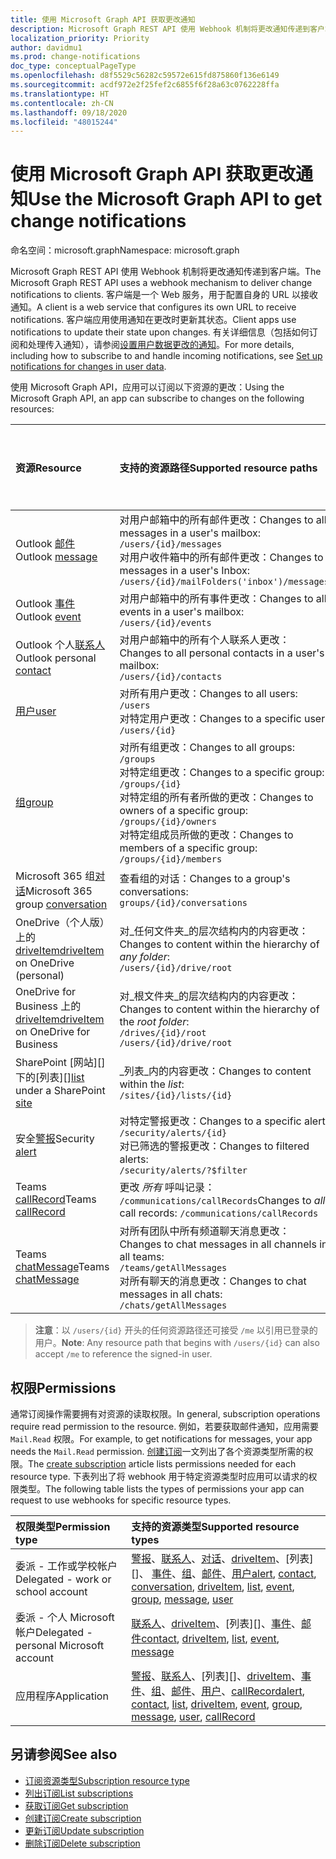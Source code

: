 ```yaml
---
title: 使用 Microsoft Graph API 获取更改通知
description: Microsoft Graph REST API 使用 Webhook 机制将更改通知传递到客户端。 客户端是一个 Web 服务，用于配置自身的 URL 以接收通知。 客户端应用使用通知在更改时更新其状态。 有关详细信息（包括如何订阅和处理传入通知），请参阅“设置用户数据更改的通知”。
localization_priority: Priority
author: davidmu1
ms.prod: change-notifications
doc_type: conceptualPageType
ms.openlocfilehash: d8f5529c56282c59572e615fd875860f136e6149
ms.sourcegitcommit: acdf972e2f25fef2c6855f6f28a63c0762228ffa
ms.translationtype: HT
ms.contentlocale: zh-CN
ms.lasthandoff: 09/18/2020
ms.locfileid: "48015244"
---
```

# <a name="use-the-microsoft-graph-api-to-get-change-notifications"></a><span data-ttu-id="eb02c-106">使用 Microsoft Graph API 获取更改通知</span><span class="sxs-lookup"><span data-stu-id="eb02c-106">Use the Microsoft Graph API to get change notifications</span></span>

<span data-ttu-id="eb02c-107">命名空间：microsoft.graph</span><span class="sxs-lookup"><span data-stu-id="eb02c-107">Namespace: microsoft.graph</span></span>

<span data-ttu-id="eb02c-108">Microsoft Graph REST API 使用 Webhook 机制将更改通知传递到客户端。</span><span class="sxs-lookup"><span data-stu-id="eb02c-108">The Microsoft Graph REST API uses a webhook mechanism to deliver change notifications to clients.</span></span> <span data-ttu-id="eb02c-109">客户端是一个 Web 服务，用于配置自身的 URL 以接收通知。</span><span class="sxs-lookup"><span data-stu-id="eb02c-109">A client is a web service that configures its own URL to receive notifications.</span></span> <span data-ttu-id="eb02c-110">客户端应用使用通知在更改时更新其状态。</span><span class="sxs-lookup"><span data-stu-id="eb02c-110">Client apps use notifications to update their state upon changes.</span></span> <span data-ttu-id="eb02c-111">有关详细信息（包括如何订阅和处理传入通知），请参阅[设置用户数据更改的通知](/graph/webhooks)。</span><span class="sxs-lookup"><span data-stu-id="eb02c-111">For more details, including how to subscribe to and handle incoming notifications, see [Set up notifications for changes in user data](/graph/webhooks).</span></span>

<span data-ttu-id="eb02c-112">使用 Microsoft Graph API，应用可以订阅以下资源的更改：</span><span class="sxs-lookup"><span data-stu-id="eb02c-112">Using the Microsoft Graph API, an app can subscribe to changes on the following resources:</span></span>

| <span data-ttu-id="eb02c-113">**资源**</span><span class="sxs-lookup"><span data-stu-id="eb02c-113">**Resource**</span></span> | <span data-ttu-id="eb02c-114">**支持的资源路径**</span><span class="sxs-lookup"><span data-stu-id="eb02c-114">**Supported resource paths**</span></span> | <span data-ttu-id="eb02c-115">**可包含在通知中的资源数据**</span><span class="sxs-lookup"><span data-stu-id="eb02c-115">**Resource data can be included in notifications**</span></span>                  |
|:----------------|:------------|:-----------------------------------------|
| <span data-ttu-id="eb02c-116">Outlook [邮件][]</span><span class="sxs-lookup"><span data-stu-id="eb02c-116">Outlook [message][]</span></span> | <span data-ttu-id="eb02c-117">对用户邮箱中的所有邮件更改：</span><span class="sxs-lookup"><span data-stu-id="eb02c-117">Changes to all messages in a user's mailbox:</span></span> <br>`/users/{id}/messages`<br><span data-ttu-id="eb02c-118">对用户收件箱中的所有邮件更改：</span><span class="sxs-lookup"><span data-stu-id="eb02c-118">Changes to messages in a user's Inbox:</span></span><br>`/users/{id}/mailFolders('inbox')/messages` | <span data-ttu-id="eb02c-119">否</span><span class="sxs-lookup"><span data-stu-id="eb02c-119">No</span></span> |
| <span data-ttu-id="eb02c-120">Outlook [事件][]</span><span class="sxs-lookup"><span data-stu-id="eb02c-120">Outlook [event][]</span></span> | <span data-ttu-id="eb02c-121">对用户邮箱中的所有事件更改：</span><span class="sxs-lookup"><span data-stu-id="eb02c-121">Changes to all events in a user's mailbox:</span></span><br>`/users/{id}/events` | <span data-ttu-id="eb02c-122">否</span><span class="sxs-lookup"><span data-stu-id="eb02c-122">No</span></span> |
| <span data-ttu-id="eb02c-123">Outlook 个人[联系人][]</span><span class="sxs-lookup"><span data-stu-id="eb02c-123">Outlook personal [contact][]</span></span> | <span data-ttu-id="eb02c-124">对用户邮箱中的所有个人联系人更改：</span><span class="sxs-lookup"><span data-stu-id="eb02c-124">Changes to all personal contacts in a user's mailbox:</span></span><br>`/users/{id}/contacts` | <span data-ttu-id="eb02c-125">否</span><span class="sxs-lookup"><span data-stu-id="eb02c-125">No</span></span> |
| <span data-ttu-id="eb02c-126">[用户][]</span><span class="sxs-lookup"><span data-stu-id="eb02c-126">[user][]</span></span> | <span data-ttu-id="eb02c-127">对所有用户更改：</span><span class="sxs-lookup"><span data-stu-id="eb02c-127">Changes to all users:</span></span><br>`/users` <br><span data-ttu-id="eb02c-128">对特定用户更改：</span><span class="sxs-lookup"><span data-stu-id="eb02c-128">Changes to a specific user:</span></span><br>`/users/{id}`| <span data-ttu-id="eb02c-129">否</span><span class="sxs-lookup"><span data-stu-id="eb02c-129">No</span></span> |
| <span data-ttu-id="eb02c-130">[组][]</span><span class="sxs-lookup"><span data-stu-id="eb02c-130">[group][]</span></span> | <span data-ttu-id="eb02c-131">对所有组更改：</span><span class="sxs-lookup"><span data-stu-id="eb02c-131">Changes to all groups:</span></span><br>`/groups` <br><span data-ttu-id="eb02c-132">对特定组更改：</span><span class="sxs-lookup"><span data-stu-id="eb02c-132">Changes to a specific group:</span></span><br>`/groups/{id}`<br><span data-ttu-id="eb02c-133">对特定组的所有者所做的更改：</span><span class="sxs-lookup"><span data-stu-id="eb02c-133">Changes to owners of a specific group:</span></span><br>`/groups/{id}/owners`<br><span data-ttu-id="eb02c-134">对特定组成员所做的更改：</span><span class="sxs-lookup"><span data-stu-id="eb02c-134">Changes to members of a specific group:</span></span><br>`/groups/{id}/members`  | <span data-ttu-id="eb02c-135">否</span><span class="sxs-lookup"><span data-stu-id="eb02c-135">No</span></span> |
| <span data-ttu-id="eb02c-136">Microsoft 365 组[对话][]</span><span class="sxs-lookup"><span data-stu-id="eb02c-136">Microsoft 365 group [conversation][]</span></span> | <span data-ttu-id="eb02c-137">查看组的对话：</span><span class="sxs-lookup"><span data-stu-id="eb02c-137">Changes to a group's conversations:</span></span><br>`groups/{id}/conversations` | <span data-ttu-id="eb02c-138">否</span><span class="sxs-lookup"><span data-stu-id="eb02c-138">No</span></span> |
| <span data-ttu-id="eb02c-139">OneDrive（个人版）上的 [driveItem][]</span><span class="sxs-lookup"><span data-stu-id="eb02c-139">[driveItem][] on OneDrive (personal)</span></span> | <span data-ttu-id="eb02c-140">对_任何文件夹_的层次结构内的内容更改：</span><span class="sxs-lookup"><span data-stu-id="eb02c-140">Changes to content within the hierarchy of _any folder_:</span></span><br>`/users/{id}/drive/root` | <span data-ttu-id="eb02c-141">否</span><span class="sxs-lookup"><span data-stu-id="eb02c-141">No</span></span> |
| <span data-ttu-id="eb02c-142">OneDrive for Business 上的 [driveItem][]</span><span class="sxs-lookup"><span data-stu-id="eb02c-142">[driveItem][] on OneDrive for Business</span></span> | <span data-ttu-id="eb02c-143">对_根文件夹_的层次结构内的内容更改：</span><span class="sxs-lookup"><span data-stu-id="eb02c-143">Changes to content within the hierarchy of the _root folder_:</span></span><br>`/drives/{id}/root`<br> `/users/{id}/drive/root` | <span data-ttu-id="eb02c-144">否</span><span class="sxs-lookup"><span data-stu-id="eb02c-144">No</span></span> |
| <span data-ttu-id="eb02c-145">SharePoint [网站][]下的[列表][]</span><span class="sxs-lookup"><span data-stu-id="eb02c-145">[list][] under a SharePoint [site][]</span></span> | <span data-ttu-id="eb02c-146">_列表_内的内容更改：</span><span class="sxs-lookup"><span data-stu-id="eb02c-146">Changes to content within the _list_:</span></span> <br>`/sites/{id}/lists/{id}` | <span data-ttu-id="eb02c-147">否</span><span class="sxs-lookup"><span data-stu-id="eb02c-147">No</span></span> |
| <span data-ttu-id="eb02c-148">安全[警报][]</span><span class="sxs-lookup"><span data-stu-id="eb02c-148">Security [alert][]</span></span> | <span data-ttu-id="eb02c-149">对特定警报更改：</span><span class="sxs-lookup"><span data-stu-id="eb02c-149">Changes to a specific alert:</span></span><br>`/security/alerts/{id}` <br><span data-ttu-id="eb02c-150">对已筛选的警报更改：</span><span class="sxs-lookup"><span data-stu-id="eb02c-150">Changes to filtered alerts:</span></span><br> `/security/alerts/?$filter`| <span data-ttu-id="eb02c-151">否</span><span class="sxs-lookup"><span data-stu-id="eb02c-151">No</span></span> |
| <span data-ttu-id="eb02c-152">Teams [callRecord][]</span><span class="sxs-lookup"><span data-stu-id="eb02c-152">Teams [callRecord][]</span></span> | <span data-ttu-id="eb02c-153">更改 _所有_ 呼叫记录： `/communications/callRecords`</span><span class="sxs-lookup"><span data-stu-id="eb02c-153">Changes to _all_ call records: `/communications/callRecords`</span></span> | <span data-ttu-id="eb02c-154">否</span><span class="sxs-lookup"><span data-stu-id="eb02c-154">No</span></span> |
| <span data-ttu-id="eb02c-155">Teams [chatMessage](chatmessage.md)</span><span class="sxs-lookup"><span data-stu-id="eb02c-155">Teams [chatMessage](chatmessage.md)</span></span> | <span data-ttu-id="eb02c-156">对所有团队中所有频道聊天消息更改：</span><span class="sxs-lookup"><span data-stu-id="eb02c-156">Changes to chat messages in all channels in all teams:</span></span><br>`/teams/getAllMessages`<br><span data-ttu-id="eb02c-157">对所有聊天的消息更改：</span><span class="sxs-lookup"><span data-stu-id="eb02c-157">Changes to chat messages in all chats:</span></span><br>`/chats/getAllMessages` | <span data-ttu-id="eb02c-158">是</span><span class="sxs-lookup"><span data-stu-id="eb02c-158">Yes</span></span> |

> <span data-ttu-id="eb02c-159">**注意**：以 `/users/{id}` 开头的任何资源路径还可接受 `/me` 以引用已登录的用户。</span><span class="sxs-lookup"><span data-stu-id="eb02c-159">**Note**: Any resource path that begins with `/users/{id}` can also accept `/me` to reference the signed-in user.</span></span>

## <a name="permissions"></a><span data-ttu-id="eb02c-160">权限</span><span class="sxs-lookup"><span data-stu-id="eb02c-160">Permissions</span></span>

<span data-ttu-id="eb02c-161">通常订阅操作需要拥有对资源的读取权限。</span><span class="sxs-lookup"><span data-stu-id="eb02c-161">In general, subscription operations require read permission to the resource.</span></span> <span data-ttu-id="eb02c-162">例如，若要获取邮件通知，应用需要 `Mail.Read` 权限。</span><span class="sxs-lookup"><span data-stu-id="eb02c-162">For example, to get notifications for messages, your app needs the `Mail.Read` permission.</span></span> <span data-ttu-id="eb02c-163">[创建订阅](../api/subscription-post-subscriptions.md)一文列出了各个资源类型所需的权限。</span><span class="sxs-lookup"><span data-stu-id="eb02c-163">The [create subscription](../api/subscription-post-subscriptions.md) article lists permissions needed for each resource type.</span></span> <span data-ttu-id="eb02c-164">下表列出了将 webhook 用于特定资源类型时应用可以请求的权限类型。</span><span class="sxs-lookup"><span data-stu-id="eb02c-164">The following table lists the types of permissions your app can request to use webhooks for specific resource types.</span></span>

| <span data-ttu-id="eb02c-165">权限类型</span><span class="sxs-lookup"><span data-stu-id="eb02c-165">Permission type</span></span>                        | <span data-ttu-id="eb02c-166">支持的资源类型</span><span class="sxs-lookup"><span data-stu-id="eb02c-166">Supported resource types</span></span>                                                      |
| :------------------------------------- | :------------------------------------------------------------------------------------ |
| <span data-ttu-id="eb02c-167">委派 - 工作或学校帐户</span><span class="sxs-lookup"><span data-stu-id="eb02c-167">Delegated - work or school account</span></span>     | <span data-ttu-id="eb02c-168">[警报][]、[联系人][]、[对话][]、[driveItem][]、[列表][]、 [事件][]、[组][]、[邮件][]、[用户][]</span><span class="sxs-lookup"><span data-stu-id="eb02c-168">[alert][], [contact][], [conversation][], [driveItem][], [list][], [event][], [group][], [message][], [user][]</span></span>|
| <span data-ttu-id="eb02c-169">委派 - 个人 Microsoft 帐户</span><span class="sxs-lookup"><span data-stu-id="eb02c-169">Delegated - personal Microsoft account</span></span> | <span data-ttu-id="eb02c-170">[联系人][]、[driveItem][]、[列表][]、[事件][]、[邮件][]</span><span class="sxs-lookup"><span data-stu-id="eb02c-170">[contact][], [driveItem][], [list][], [event][], [message][]</span></span>                                        |
| <span data-ttu-id="eb02c-171">应用程序</span><span class="sxs-lookup"><span data-stu-id="eb02c-171">Application</span></span>                            | <span data-ttu-id="eb02c-172">[警报][]、[联系人][]、[列表][]、[driveItem][]、[事件][]、[组][]、[邮件][]、[用户][]、[callRecord][]</span><span class="sxs-lookup"><span data-stu-id="eb02c-172">[alert][], [contact][], [list][], [driveItem][], [event][], [group][], [message][], [user][], [callRecord][]</span></span>|


## <a name="see-also"></a><span data-ttu-id="eb02c-173">另请参阅</span><span class="sxs-lookup"><span data-stu-id="eb02c-173">See also</span></span>

- [<span data-ttu-id="eb02c-174">订阅资源类型</span><span class="sxs-lookup"><span data-stu-id="eb02c-174">Subscription resource type</span></span>](./subscription.md)
- [<span data-ttu-id="eb02c-175">列出订阅</span><span class="sxs-lookup"><span data-stu-id="eb02c-175">List subscriptions</span></span>](../api/subscription-list.md)
- [<span data-ttu-id="eb02c-176">获取订阅</span><span class="sxs-lookup"><span data-stu-id="eb02c-176">Get subscription</span></span>](../api/subscription-get.md)
- [<span data-ttu-id="eb02c-177">创建订阅</span><span class="sxs-lookup"><span data-stu-id="eb02c-177">Create subscription</span></span>](../api/subscription-post-subscriptions.md)
- [<span data-ttu-id="eb02c-178">更新订阅</span><span class="sxs-lookup"><span data-stu-id="eb02c-178">Update subscription</span></span>](../api/subscription-update.md)
- [<span data-ttu-id="eb02c-179">删除订阅</span><span class="sxs-lookup"><span data-stu-id="eb02c-179">Delete subscription</span></span>](../api/subscription-delete.md)

[联系人]: ./contact.md
[contact]: ./contact.md
[对话]: ./conversation.md
[conversation]: ./conversation.md
[driveItem]: ./driveitem.md
[list]: ./list.md
[site]: ./site.md
[事件]: ./event.md
[event]: ./event.md
[组]: ./group.md
[group]: ./group.md
[邮件]: ./message.md
[message]: ./message.md
[用户]: ./user.md
[user]: ./user.md
[callRecord]: ./callrecords-callrecord.md
[警报]: ./alert.md
[alert]: ./alert.md

